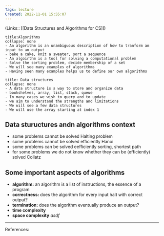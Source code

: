 ```yaml
---
Tags: lecture
Created: 2022-11-01 15:55:07
---
```

(Links:: [[Data Structures and Algorithms for CS]])
```ad-summary
title:Algorithms
collapse: none
- An algorithm is an unambiguous description of how to tranform an input to an output
- bake a cake, knit a sweater, sort a sequence
- An algoirthm is a tool for solving a computational problem
- Solve the sorting problem, decide membership of a set
- We will see many examples of algorithms
- Having seen many examples helps us to define our own algorithms
```
```ad-summary
title: Data structures
collapse: none
- A data structure is a way to store and organize data
- bookshelves, array, list, stack, queue
- In many cases we wish to query and to update
- we aim to understand the strengths and limitations
- We will see a few data structures
- We will use the array starting at index 1
```
## Data stuructures andn algorithms context
- some problems cannot be solved
  Halting problem
- some problems cannot be solved efficiently
  Hanoi
- some problems can be solved eefficiently
  sorting, shortest path
- for some problems we do not know whether they can be (efficiently) solved
  Collatz
  
## Some important aspects of algorithms
- **algorithm:** an algorithm is a list of instructions, the essence of a program
- **correctness:** does the algorithm for every input halt with correct output?
- **termination:** does the algorithm eventually produce an output?
- **time complexity**
- **space complexity** *asdf*

---
References: